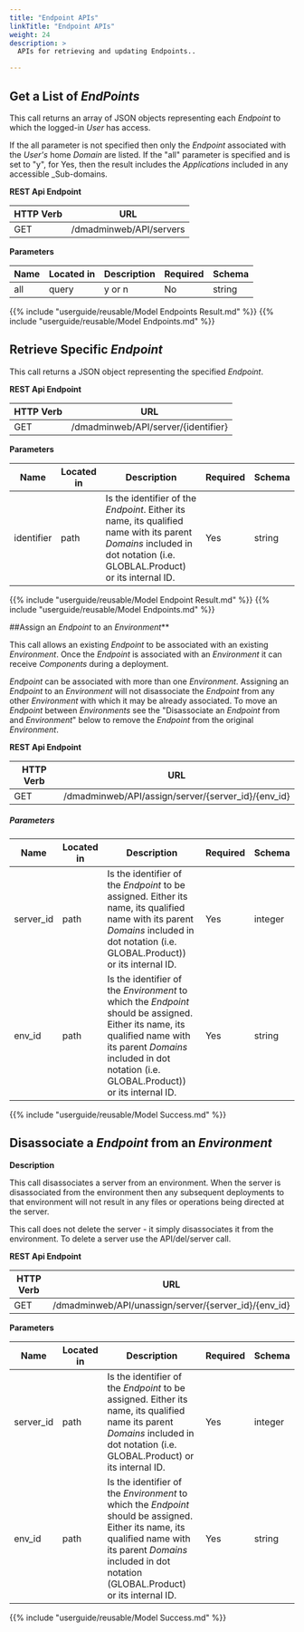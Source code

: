 ```yaml
---
title: "Endpoint APIs"
linkTitle: "Endpoint APIs"
weight: 24
description: >
  APIs for retrieving and updating Endpoints..

---
```


## Get a List of _EndPoints_

This call returns an array of JSON objects representing each _Endpoint_ to which the logged-in _User_ has access.

If the all parameter is not specified then only the _Endpoint_ associated with the _User's_ home _Domain_ are listed. If the "all" parameter is specified and is set to "y", for Yes, then the result includes the _Applications_ included in any accessible _Sub-domains.

**REST Api Endpoint**

| HTTP Verb | URL |
| ---- | ----------- |
| GET | /dmadminweb/API/servers |

**Parameters**

| Name | Located in | Description | Required | Schema |
| ---- | ---------- | ----------- | -------- | ---- |
| all | query | y or n | No | string |


{{% include "userguide/reusable/Model Endpoints Result.md" %}}
{{% include "userguide/reusable/Model Endpoints.md" %}}

## Retrieve Specific _Endpoint_

This call returns a JSON object representing the specified _Endpoint_.

**REST Api Endpoint**

| HTTP Verb | URL |
| ---- | ----------- |
| GET | /dmadminweb/API/server/{identifier} |


**Parameters** 

| Name | Located in | Description | Required | Schema |
| ---- | ---------- | ----------- | -------- | ---- |
| identifier | path | Is the identifier of the _Endpoint_. Either its name, its qualified name with its parent _Domains_ included in dot notation (i.e. GLOBLAL.Product) or its internal ID. | Yes | string |

{{% include "userguide/reusable/Model Endpoint Result.md" %}}
{{% include "userguide/reusable/Model Endpoints.md" %}}

##Assign an _Endpoint_ to an _Environment_**

This call allows an existing _Endpoint_ to be associated with an existing _Environment_. Once the _Endpoint_ is associated with an _Environment_ it can receive _Components_ during a deployment.

_Endpoint_ can be associated with more than one _Environment_. Assigning an _Endpoint_ to an _Environment_ will not disassociate the _Endpoint_ from any other _Environment_ with which it may be already associated. To move an _Endpoint_ between _Environments_ see  the "Disassociate an _Endpoint_ from and _Environment_" below to remove the _Endpoint_ from the original _Environment_.

**REST Api Endpoint**

| HTTP Verb | URL |
| ---- | ----------- |
| GET | /dmadminweb/API/assign/server/{server_id}/{env_id} |

##### Parameters

| Name | Located in | Description | Required | Schema |
| ---- | ---------- | ----------- | -------- | ---- |
| server_id | path | Is the identifier of the _Endpoint_ to be assigned. Either its name, its qualified name with its parent _Domains_ included in dot notation (i.e. GLOBAL.Product)) or its internal ID. | Yes | integer |
| env_id | path | Is the identifier of the _Environment_ to which the _Endpoint_ should be assigned. Either its name, its qualified name with its parent _Domains_ included in dot notation (i.e. GLOBAL.Product)) or its internal ID. | Yes | string |

{{% include "userguide/reusable/Model Success.md" %}}

## Disassociate a _Endpoint_ from an _Environment_

**Description**

This call disassociates a server from an environment. When the server is disassociated from the environment then any subsequent deployments to that environment will not result in any files or operations being directed at the server.

This call does not delete the server - it simply disassociates it from the environment. To delete a server use the API/del/server call.

**REST Api Endpoint**

| HTTP Verb | URL |
| ---- | ----------- |
| GET | /dmadminweb/API/unassign/server/{server_id}/{env_id}

**Parameters**

| Name | Located in | Description | Required | Schema |
| ---- | ---------- | ----------- | -------- | ---- |
| server_id | path | Is the identifier of the _Endpoint_ to be assigned. Either its name, its qualified name its parent _Domains_ included in dot notation (i.e. GLOBAL.Product) or its internal ID. | Yes | integer |
| env_id | path | Is the identifier of the _Environment_ to which the _Endpoint_ should be assigned. Either its name, its qualified name with its parent _Domains_ included in dot notation (GLOBAL.Product) or its internal ID. | Yes | string |

{{% include "userguide/reusable/Model Success.md" %}}
